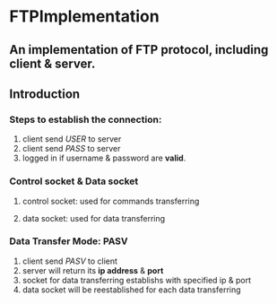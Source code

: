 # FTPImplementation 

## An implementation of FTP protocol, including client & server.

## Introduction

### Steps to establish the connection:
1. client send *USER* to server
2. client send *PASS* to server 
3. logged in if username & password are **valid**. 

### Control socket & Data socket

1. control socket: used for commands transferring

2. data socket: used for data transferring

### Data Transfer Mode: PASV  
1. client send *PASV* to client
2. server will return its **ip address** & **port**
3. socket for data transferring establishs with specified ip & port 
4. data socket will be reestablished for each data transferring



